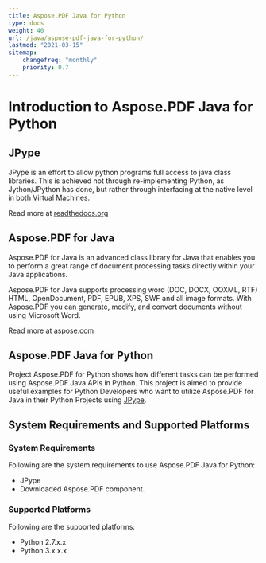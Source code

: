 ```yaml
---
title: Aspose.PDF Java for Python
type: docs
weight: 40
url: /java/aspose-pdf-java-for-python/
lastmod: "2021-03-15"
sitemap:
    changefreq: "monthly"
    priority: 0.7
---
```


# Introduction to Aspose.PDF Java for Python

## JPype

JPype is an effort to allow python programs full access to java class libraries. This is achieved not through re-implementing Python, as Jython/JPython has done, but rather through interfacing at the native level in both Virtual Machines.

Read more at [readthedocs.org](http://jpype.readthedocs.org/en/latest/userguide.html)

## Aspose.PDF for Java

Aspose.PDF for Java is an advanced class library for Java that enables you to perform a great range of document processing tasks directly within your Java applications.

Aspose.PDF for Java supports processing word (DOC, DOCX, OOXML, RTF) HTML, OpenDocument, PDF, EPUB, XPS, SWF and all image formats. With Aspose.PDF you can generate, modify, and convert documents without using Microsoft Word.

Read more at [aspose.com](https://products.aspose.com/words/java)

## Aspose.PDF Java for Python

Project Aspose.PDF for Python shows how different tasks can be performed using Aspose.PDF Java APIs in Python. This project is aimed to provide useful examples for Python Developers who want to utilize Aspose.PDF for Java in their Python Projects using [JPype](http://jpype.readthedocs.org/en/latest/userguide.html).

## System Requirements and Supported Platforms

### System Requirements

Following are the system requirements to use Aspose.PDF Java for Python:

- JPype
- Downloaded Aspose.PDF component.

### Supported Platforms

Following are the supported platforms:

- Python 2.7.x.x
- Python 3.x.x.x
